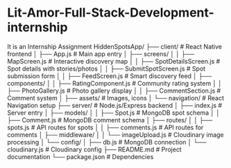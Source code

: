 # Lit-Amor-Full-Stack-Development-internship
It is an Internship Assignment
HiddenSpotsApp/
├── client/                          # React Native frontend
│   ├── App.js                      # Main app entry
│   ├── screens/
│   │   ├── MapScreen.js           # Interactive discovery map
│   │   ├── SpotDetailsScreen.js   # Spot details with stories/photos
│   │   ├── SubmitSpotScreen.js    # Spot submission form
│   │   ├── FeedScreen.js          # Smart discovery feed
│   ├── components/
│   │   ├── RatingComponent.js     # Community rating system
│   │   ├── PhotoGallery.js        # Photo gallery display
│   │   ├── CommentSection.js      # Comment system
│   ├── assets/                    # Images, icons
│   └── navigation/                # React Navigation setup
├── server/                         # Node.js/Express backend
│   ├── index.js                   # Server entry
│   ├── models/
│   │   ├── Spot.js               # MongoDB spot schema
│   │   ├── Comment.js            # MongoDB comment schema
│   ├── routes/
│   │   ├── spots.js              # API routes for spots
│   │   ├── comments.js           # API routes for comments
│   ├── middleware/
│   │   └── imageUpload.js        # Cloudinary image processing
│   └── config/
│       ├── db.js                 # MongoDB connection
│       └── cloudinary.js         # Cloudinary config
├── README.md                      # Project documentation
└── package.json                   # Dependencies
